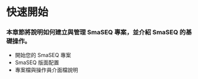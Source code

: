 # 快速開始

### 本章節將說明如何建立與管理 SmaSEQ 專案，並介紹 SmaSEQ 的基礎操作。

* 開始您的 SmaSEQ 專案
* SmaSEQ 版面配置
* 專案檔與操作員介面檔說明

